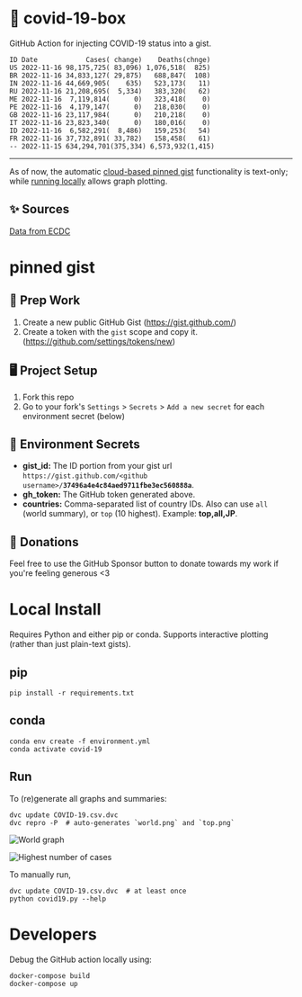 # 🏥 covid-19-box

GitHub Action for injecting COVID-19 status into a gist.

```
ID Date            Cases( change)    Deaths(chnge)
US 2022-11-16 98,175,725( 83,096) 1,076,518(  825)
BR 2022-11-16 34,833,127( 29,875)   688,847(  108)
IN 2022-11-16 44,669,905(    635)   523,173(   11)
RU 2022-11-16 21,208,695(  5,334)   383,320(   62)
ME 2022-11-16  7,119,814(      0)   323,418(    0)
PE 2022-11-16  4,179,147(      0)   218,030(    0)
GB 2022-11-16 23,117,984(      0)   210,218(    0)
IT 2022-11-16 23,823,340(      0)   180,016(    0)
ID 2022-11-16  6,582,291(  8,486)   159,253(   54)
FR 2022-11-16 37,732,891( 33,782)   158,458(   61)
-- 2022-11-15 634,294,701(375,334) 6,573,932(1,415)
```

---

As of now, the automatic [cloud-based pinned gist](#pinned-gist) functionality is text-only;
while [running locally](#local-install) allows graph plotting.

## ✨ Sources

[Data from ECDC](https://www.ecdc.europa.eu/en/publications-data/download-todays-data-geographic-distribution-covid-19-cases-worldwide)

# pinned gist

## 🎒 Prep Work
1. Create a new public GitHub Gist (https://gist.github.com/)
1. Create a token with the `gist` scope and copy it. (https://github.com/settings/tokens/new)

## 🖥 Project Setup
1. Fork this repo
1. Go to your fork's `Settings` > `Secrets` > `Add a new secret` for each environment secret (below)

## 🤫 Environment Secrets
- **gist_id:** The ID portion from your gist url `https://gist.github.com/<github username>/`**`37496a4e4c84aed9711fbe3ec560888a`**.
- **gh_token:** The GitHub token generated above.
- **countries:** Comma-separated list of country IDs. Also can use `all` (world summary), or `top` (10 highest). Example: **top,all,JP**.

## 💸 Donations

Feel free to use the GitHub Sponsor button to donate towards my work if you're feeling generous <3

# Local Install

Requires Python and either pip or conda. Supports interactive plotting (rather than just plain-text gists).

## pip

```
pip install -r requirements.txt
```

## conda

```
conda env create -f environment.yml
conda activate covid-19
```

## Run

To (re)generate all graphs and summaries:

```
dvc update COVID-19.csv.dvc
dvc repro -P  # auto-generates `world.png` and `top.png`
```

![World graph](world.png)

![Highest number of cases](top.png)

To manually run,

```
dvc update COVID-19.csv.dvc  # at least once
python covid19.py --help
```

# Developers

Debug the GitHub action locally using:

```
docker-compose build
docker-compose up
```

